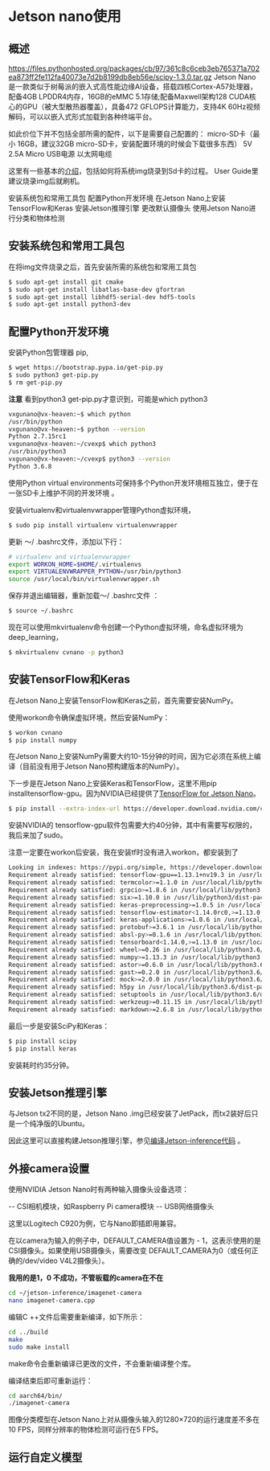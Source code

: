 # Jetson nano使用
## 概述
https://files.pythonhosted.org/packages/cb/97/361c8c6ceb3eb765371a702ea873ff2fe112fa40073e7d2b8199db8eb56e/scipy-1.3.0.tar.gz
Jetson Nano是一款类似于树莓派的嵌入式高性能边缘AI设备，搭载四核Cortex-A57处理器，配备4GB LPDDR4内存，16GB的eMMC 5.1存储;配备Maxwell架构128 CUDA核心的GPU（被大型散热器覆盖），具备472 GFLOPS计算能力，支持4K 60Hz视频解码，可以以嵌入式形式加载到各种终端平台。

如此价位下并不包括全部所需的配件，以下是需要自己配置的：
micro-SD卡（最小 16GB，建议32GB micro-SD卡，安装配置环境的时候会下载很多东西）
5V 2.5A Micro USB电源
以太网电缆

这里有一些基本的[介绍](https://developer.nvidia.com/embedded/learn/get-started-jetson-nano-devkit)，包括如何将系统img烧录到Sd卡的过程。
User Guide里建议烧录img后就刷机。

安装系统包和常用工具包
配置Python开发环境
在Jetson Nano上安装TensorFlow和Keras
安装Jetson推理引擎
更改默认摄像头
使用Jetson Nano进行分类和物体检测

## 安装系统包和常用工具包

在将img文件烧录之后，首先安装所需的系统包和常用工具包
``` bash
$ sudo apt-get install git cmake
$ sudo apt-get install libatlas-base-dev gfortran
$ sudo apt-get install libhdf5-serial-dev hdf5-tools
$ sudo apt-get install python3-dev
``` 

## 配置Python开发环境

安装Python包管理器 pip,
``` bash
$ wget https://bootstrap.pypa.io/get-pip.py
$ sudo python3 get-pip.py
$ rm get-pip.py
``` 
**注意**
看到python3 get-pip.py才意识到，可能是which python3
``` bash
vxgunano@vx-heaven:~$ which python
/usr/bin/python
vxgunano@vx-heaven:~$ python --version
Python 2.7.15rc1
vxgunano@vx-heaven:~/cvexp$ which python3
/usr/bin/python3
vxgunano@vx-heaven:~/cvexp$ python3 --version
Python 3.6.8
```

使用Python virtual environments可保持多个Python开发环境相互独立，便于在一张SD卡上维护不同的开发环境 。

安装virtualenv和virtualenvwrapper管理Python虚拟环境，
``` bash
$ sudo pip install virtualenv virtualenvwrapper
``` 
更新 〜/ .bashrc文件，添加以下行：

``` bash
# virtualenv and virtualenvwrapper
export WORKON_HOME=$HOME/.virtualenvs
export VIRTUALENVWRAPPER_PYTHON=/usr/bin/python3
source /usr/local/bin/virtualenvwrapper.sh
```

保存并退出编辑器，重新加载〜/ .bashrc文件 ：
``` bash
$ source ~/.bashrc
``` 
现在可以使用mkvirtualenv命令创建一个Python虚拟环境，命名虚拟环境为deep_learning，
``` bash
$ mkvirtualenv cvnano -p python3
``` 
## 安装TensorFlow和Keras

在Jetson Nano上安装TensorFlow和Keras之前，首先需要安装NumPy。

使用workon命令确保虚拟环境，然后安装NumPy：
``` bash
$ workon cvnano
$ pip install numpy
``` 
在Jetson Nano上安装NumPy需要大约10-15分钟的时间，因为它必须在系统上编译（目前没有用于Jetson Nano预构建版本的NumPy）。

下一步是在Jetson Nano上安装Keras和TensorFlow，这里不用pip installtensorflow-gpu。因为NVIDIA已经提供了[TensorFlow for Jetson Nano](https://devtalk.nvidia.com/default/topic/1048776/official-tensorflow-for-jetson-nano-/  )。
``` bash
$ pip install --extra-index-url https://developer.download.nvidia.com/compute/redist/jp/v42 tensorflow-gpu==1.13.1+nv19.3
``` 
安装NVIDIA的 tensorflow-gpu软件包需要大约40分钟，其中有需要写权限的，我后来加了sudo。

注意一定要在workon后安装，我在安装tf时没有进入workon，都安装到了
``` bash
Looking in indexes: https://pypi.org/simple, https://developer.download.nvidia.com/compute/redist/jp/v42
Requirement already satisfied: tensorflow-gpu==1.13.1+nv19.3 in /usr/local/lib/python3.6/dist-packages (1.13.1+nv19.3)
Requirement already satisfied: termcolor>=1.1.0 in /usr/local/lib/python3.6/dist-packages (from tensorflow-gpu==1.13.1+nv19.3) (1.1.0)
Requirement already satisfied: grpcio>=1.8.6 in /usr/local/lib/python3.6/dist-packages (from tensorflow-gpu==1.13.1+nv19.3) (1.21.1)
Requirement already satisfied: six>=1.10.0 in /usr/lib/python3/dist-packages (from tensorflow-gpu==1.13.1+nv19.3) (1.11.0)
Requirement already satisfied: keras-preprocessing>=1.0.5 in /usr/local/lib/python3.6/dist-packages (from tensorflow-gpu==1.13.1+nv19.3) (1.1.0)
Requirement already satisfied: tensorflow-estimator<1.14.0rc0,>=1.13.0 in /usr/local/lib/python3.6/dist-packages (from tensorflow-gpu==1.13.1+nv19.3) (1.13.0)
Requirement already satisfied: keras-applications>=1.0.6 in /usr/local/lib/python3.6/dist-packages (from tensorflow-gpu==1.13.1+nv19.3) (1.0.8)
Requirement already satisfied: protobuf>=3.6.1 in /usr/local/lib/python3.6/dist-packages (from tensorflow-gpu==1.13.1+nv19.3) (3.8.0)
Requirement already satisfied: absl-py>=0.1.6 in /usr/local/lib/python3.6/dist-packages (from tensorflow-gpu==1.13.1+nv19.3) (0.7.1)
Requirement already satisfied: tensorboard<1.14.0,>=1.13.0 in /usr/local/lib/python3.6/dist-packages (from tensorflow-gpu==1.13.1+nv19.3) (1.13.1)
Requirement already satisfied: wheel>=0.26 in /usr/local/lib/python3.6/dist-packages (from tensorflow-gpu==1.13.1+nv19.3) (0.33.4)
Requirement already satisfied: numpy>=1.13.3 in /usr/local/lib/python3.6/dist-packages (from tensorflow-gpu==1.13.1+nv19.3) (1.16.4)
Requirement already satisfied: astor>=0.6.0 in /usr/local/lib/python3.6/dist-packages (from tensorflow-gpu==1.13.1+nv19.3) (0.8.0)
Requirement already satisfied: gast>=0.2.0 in /usr/local/lib/python3.6/dist-packages (from tensorflow-gpu==1.13.1+nv19.3) (0.2.2)
Requirement already satisfied: mock>=2.0.0 in /usr/local/lib/python3.6/dist-packages (from tensorflow-estimator<1.14.0rc0,>=1.13.0->tensorflow-gpu==1.13.1+nv19.3) (3.0.5)
Requirement already satisfied: h5py in /usr/local/lib/python3.6/dist-packages (from keras-applications>=1.0.6->tensorflow-gpu==1.13.1+nv19.3) (2.9.0)
Requirement already satisfied: setuptools in /usr/local/lib/python3.6/dist-packages (from protobuf>=3.6.1->tensorflow-gpu==1.13.1+nv19.3) (41.0.1)
Requirement already satisfied: werkzeug>=0.11.15 in /usr/local/lib/python3.6/dist-packages (from tensorboard<1.14.0,>=1.13.0->tensorflow-gpu==1.13.1+nv19.3) (0.15.4)
Requirement already satisfied: markdown>=2.6.8 in /usr/local/lib/python3.6/dist-packages (from tensorboard<1.14.0,>=1.13.0->tensorflow-gpu==1.13.1+nv19.3) (3.1.1)

``` 

最后一步是安装SciPy和Keras：

``` bash
$ pip install scipy
$ pip install keras
```

安装耗时约35分钟。

## 安装Jetson推理引擎
与Jetson tx2不同的是，Jetson Nano .img已经安装了JetPack，而tx2装好后只是一个纯净版的Ubuntu。

因此这里可以直接构建Jetson推理引擎，参见[编译Jetson-inference代码](https://github.com/vxgu86/jetson-inference/blob/master/docs/%E7%BC%96%E8%AF%91Jetson-inference%E4%BB%A3%E7%A0%81.md) 。

## 外接camera设置

使用NVIDIA Jetson Nano时有两种输入摄像头设备选项：

-- CSI相机模块，如Raspberry Pi camera模块
-- USB网络摄像头

这里以Logitech C920为例，它与Nano即插即用兼容。

在以camera为输入的例子中，DEFAULT_CAMERA值设置为 - 1，这表示使用的是CSI摄像头。如果使用USB摄像头，需要改变 DEFAULT_CAMERA为0（或任何正确的/dev/video V4L2摄像头）。

**我用的是1，0 不成功，不管板载的camera在不在**

``` bash
cd ~/jetson-inference/imagenet-camera
nano imagenet-camera.cpp
```

编辑C ++文件后需要重新编译，如下所示：

``` bash
cd ../build
make
sudo make install
```

make命令会重新编译已更改的文件，不会重新编译整个库。

编译结束后即可重新运行：

``` bash
cd aarch64/bin/
./imagenet-camera
```

图像分类模型在Jetson Nano上对从摄像头输入的1280×720的运行速度差不多在10 FPS，同样分辨率的物体检测可运行在5 FPS。

## 运行自定义模型


